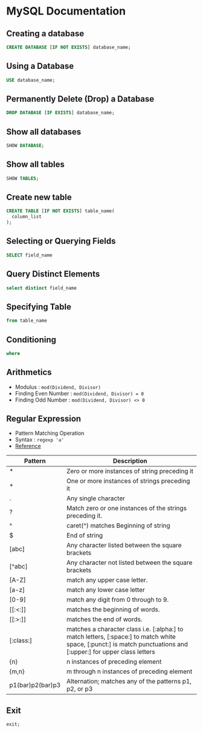 # MySQL Documentation

## Creating a database

```sql
CREATE DATABASE [IF NOT EXISTS] database_name;
```

## Using a Database

```sql
USE database_name;
```

## Permanently Delete (Drop) a Database

```sql
DROP DATABASE [IF EXISTS] database_name;
```

## Show all databases

```sql
SHOW DATABASE;
```

## Show all tables

```sql
SHOW TABLES;
```

## Create new table

```sql
CREATE TABLE [IF NOT EXISTS] table_name(
  column_list
);
```

## Selecting or Querying Fields

```sql
SELECT field_name
```

## Query Distinct Elements

```sql
select distinct field_name
```

## Specifying Table

```sql
from table_name
```

## Conditioning

```sql
where
```

## Arithmetics

- Modulus : `mod(Dividend, Divisor)`
- Finding Even Number : `mod(Dividend, Divisor) = 0`
- Finding Odd Number : `mod(Dividend, Divisor) <> 0`

## Regular Expression

- Pattern Matching Operation
- Syntax : `regexp 'a'`
- [Reference](https://www.geeksforgeeks.org/mysql-regular-expressions-regexp/)

| Pattern | Description |
| ----------- | ----------- |
|* | Zero or more instances of string preceding it |
|+ | One or more instances of strings preceding it|
|. | Any single character|
|? |Match zero or one instances of the strings preceding it.|
|^ |caret(^) matches Beginning of string|
|$ |End of string|
|[abc] | Any character listed between the square brackets|
|[^abc]| Any character not listed between the square brackets|
|[A-Z] |match any upper case letter.|
|[a-z] |match any lower case letter|
|[0-9] |match any digit from 0 through to 9.|
|[[:<:]] |matches the beginning of words.|
|[[:>:]]  |matches the end of words.|
|[:class:] |matches a character class i.e. [:alpha:] to match letters, [:space:] to match white space, [:punct:] is match punctuations and [:upper:] for upper class letters|
|{n} |n instances of preceding element|
|{m,n} |m through n instances of preceding element|
| p1(bar)p2(bar)p3 | Alternation; matches any of the patterns p1, p2, or p3|

## Exit

`exit;`
